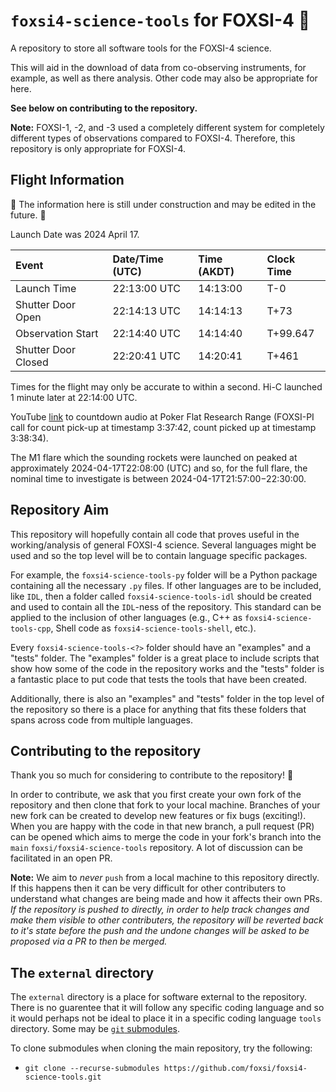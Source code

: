 # `foxsi4-science-tools` for FOXSI-4  <span>&#129418;</span>

A repository to store all software tools for the FOXSI-4 science.

This will aid in the download of data from co-observing instruments, for example, as well as there analysis. Other code may also be appropriate for here.

**See below on contributing to the repository.**

**Note:** FOXSI-1, -2, and -3 used a completely different system for completely different types of observations compared to FOXSI-4. Therefore, this repository is only appropriate for FOXSI-4.

## Flight Information

<span>&#x1f6a7;</span> The information here is still under construction and may be edited in the future. <span>&#x1f6a7;</span>

Launch Date was 2024 April 17.

| Event               | Date/Time  (UTC) | Time  (AKDT) | Clock Time |
|:--                  |:--               |:-            |:-          |
| Launch Time         | 22:13:00 UTC     | 14:13:00     | T-0        |
| Shutter Door Open   | 22:14:13 UTC     | 14:14:13     | T+73       |
| Observation Start   | 22:14:40 UTC     | 14:14:40     | T+99.647   |
| Shutter Door Closed | 22:20:41 UTC     | 14:20:41     | T+461      |

Times for the flight may only be accurate to within a second. Hi-C launched 1 minute later at 22:14:00 UTC.

YouTube [link](https://www.youtube.com/watch?v=PYM2bRn-5ZY) to countdown audio at Poker Flat Research Range (FOXSI-PI call for count pick-up at timestamp 3:37:42, count picked up at timestamp 3:38:34).

The M1 flare which the sounding rockets were launched on peaked at approximately 2024-04-17T22:08:00 (UTC) and so, for the full flare, the nominal time to investigate is between 2024-04-17T21:57:00$-$22:30:00.

## Repository Aim

This repository will hopefully contain all code that proves useful in the working/analysis of general FOXSI-4 science. Several languages might be used and so the top level will be to contain language specific packages.

For example, the `foxsi4-science-tools-py` folder will be a Python package containing all the necessary `.py` files. If other languages are to be included, like `IDL`, then a folder called `foxsi4-science-tools-idl` should be created and used to contain all the `IDL`-ness of the repository. This standard can be applied to the inclusion of other languages (e.g., C++ as `foxsi4-science-tools-cpp`, Shell code as `foxsi4-science-tools-shell`, etc.).

Every `foxsi4-science-tools-<?>` folder should have an "examples" and a "tests" folder. The "examples" folder is a great place to include scripts that show how some of the code in the repository works and the "tests" folder is a fantastic place to put code that tests the tools that have been created.

Additionally, there is also an "examples" and "tests" folder in the top level of the repository so there is a place for anything that fits these folders that spans across code from multiple languages.

## Contributing to the repository

Thank you so much for considering to contribute to the repository! <span>&#127881;</span>

In order to contribute, we ask that you first create your own fork of the repository and then clone that fork to your local machine. Branches of your new fork can be created to develop new features or fix bugs (exciting!). When you are happy with the code in that new branch, a pull request (PR) can be opened which aims to merge the code in your fork's branch into the `main` `foxsi/foxsi4-science-tools` repository. A lot of discussion can be facilitated in an open PR.

**Note:** We aim to _never_ `push` from a local machine to this repository directly. If this happens then it can be very difficult for other contributers to understand what changes are being made and how it affects their own PRs. _If the repository is pushed to directly, in order to help track changes and make them visible to other contributers, the repository will be reverted back to it's state before the push and the undone changes will be asked to be proposed via a PR to then be merged._

## The `external` directory

The `external` directory is a place for software external to the repository. There is no guarentee that it will follow any specific coding language and so it would perhaps not be ideal to place it in a specific coding language `tools` directory. Some may be [`git` submodules](https://git-scm.com/book/en/v2/Git-Tools-Submodules).

To clone submodules when cloning the main repository, try the following:

- `git clone --recurse-submodules https://github.com/foxsi/foxsi4-science-tools.git`
